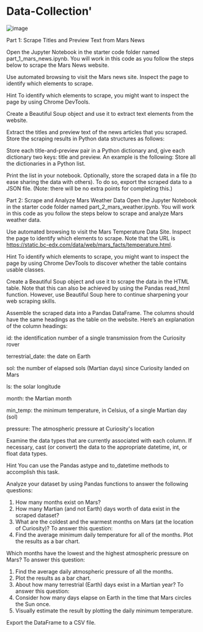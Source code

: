 # Data-Collection'
![image](https://github.com/nasr9000/Data-Collection/assets/128746625/690a2eea-e576-4bc6-a9e5-97ff21e83b54)

Part 1: Scrape Titles and Preview Text from Mars News

Open the Jupyter Notebook in the starter code folder named part_1_mars_news.ipynb. You will work in this code as you follow the steps below to scrape the Mars News website.

Use automated browsing to visit the Mars news site. Inspect the page to identify which elements to scrape.

Hint To identify which elements to scrape, you might want to inspect the page by using Chrome DevTools.

Create a Beautiful Soup object and use it to extract text elements from the website.

Extract the titles and preview text of the news articles that you scraped. Store the scraping results in Python data structures as follows:

Store each title-and-preview pair in a Python dictionary and, give each dictionary two keys: title and preview. An example is the following:
Store all the dictionaries in a Python list.

Print the list in your notebook.
Optionally, store the scraped data in a file (to ease sharing the data with others). To do so, export the scraped data to a JSON file. (Note: there will be no extra points for completing this.)

Part 2: Scrape and Analyze Mars Weather Data
Open the Jupyter Notebook in the starter code folder named part_2_mars_weather.ipynb. You will work in this code as you follow the steps below to scrape and analyze Mars weather data.

Use automated browsing to visit the Mars Temperature Data Site. Inspect the page to identify which elements to scrape. Note that the URL is https://static.bc-edx.com/data/web/mars_facts/temperature.html.

Hint To identify which elements to scrape, you might want to inspect the page by using Chrome DevTools to discover whether the table contains usable classes.

Create a Beautiful Soup object and use it to scrape the data in the HTML table. Note that this can also be achieved by using the Pandas read_html function. 
However, use Beautiful Soup here to continue sharpening your web scraping skills.

Assemble the scraped data into a Pandas DataFrame. The columns should have the same headings as the table on the website. Here’s an explanation of the column headings:


id: the identification number of a single transmission from the Curiosity rover

terrestrial_date: the date on Earth

sol: the number of elapsed sols (Martian days) since Curiosity landed on Mars

ls: the solar longitude

month: the Martian month

min_temp: the minimum temperature, in Celsius, of a single Martian day (sol)

pressure: The atmospheric pressure at Curiosity's location

Examine the data types that are currently associated with each column. If necessary, cast (or convert) the data to the appropriate datetime, int, or float data types.

Hint You can use the Pandas astype and to_datetime methods to accomplish this task.



Analyze your dataset by using Pandas functions to answer the following questions:
1. How many months exist on Mars?
2. How many Martian (and not Earth) days worth of data exist in the scraped dataset?
3. What are the coldest and the warmest months on Mars (at the location of Curiosity)? To answer this question:
4. Find the average minimum daily temperature for all of the months.
Plot the results as a bar chart.


Which months have the lowest and the highest atmospheric pressure on Mars? To answer this question:
1. Find the average daily atmospheric pressure of all the months.
2. Plot the results as a bar chart.
3. About how many terrestrial (Earth) days exist in a Martian year? To answer this question:
4. Consider how many days elapse on Earth in the time that Mars circles the Sun once.
5. Visually estimate the result by plotting the daily minimum temperature.

Export the DataFrame to a CSV file.
